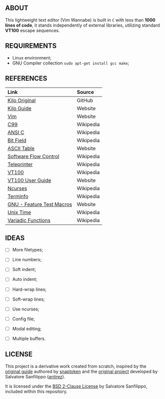 ## ABOUT

This lightweight text editor (Vim Wannabe) is built in `C` with less than **1000 lines of code**, it stands independently of external libraries, utilizing standard **VT100** escape sequences.

## REQUIREMENTS

- Linux environment;
- GNU Compiler collection `sudo apt-get install gcc make`;

## REFERENCES

| Link                                                                                                     | Source    |
| :------------------------------------------------------------------------------------------------------- | :-------- |
| [Kilo Original](https://github.com/antirez/kilo)                                                         | GitHub    |
| [Kilo Guide](https://viewsourcecode.org/snaptoken/kilo/index.html)                                       | Website   |
| [Vim](https://www.vim.org/)                                                                              | Website   |
| [C99](https://en.wikipedia.org/wiki/C99)                                                                 | Wikipedia |
| [ANSI C](https://en.wikipedia.org/wiki/ANSI_C)                                                           | Wikipedia |
| [Bit Field](https://en.wikipedia.org/wiki/Bit_field)                                                     | Wikipedia |
| [ASCII Table](https://www.asciitable.com/)                                                               | Website   |
| [Software Flow Control](https://en.wikipedia.org/wiki/Software_flow_control)                             | Wikipedia |
| [Teleprinter](https://en.wikipedia.org/wiki/Teleprinter)                                                 | Wikipedia |
| [VT100](https://en.wikipedia.org/wiki/VT100)                                                             | Wikipedia |
| [VT100 User Guide](https://vt100.net/docs/vt100-ug/chapter3.html#ED)                                     | Website   |
| [Ncurses](https://en.wikipedia.org/wiki/Ncurses)                                                         | Wikipedia |
| [Terminfo](https://en.wikipedia.org/wiki/Terminfo)                                                       | Wikipedia |
| [GNU - Feature Test Macros](https://www.gnu.org/software/libc/manual/html_node/Feature-Test-Macros.html) | Website   |
| [Unix Time](https://en.wikipedia.org/wiki/Unix_time)                                                     | Wikipedia |
| [Variadic Functions](https://en.wikipedia.org/wiki/Variadic_function)                                    | Wikipedia |

## IDEAS

- [ ] More filetypes;
- [ ] Line numbers;
- [ ] Soft indent;
- [ ] Auto indent;
- [ ] Hard-wrap lines;
- [ ] Soft-wrap lines;
- [ ] Use ncurses;
- [ ] Config file;
- [ ] Modal editing;
- [ ] Multiple buffers.


## LICENSE

This project is a derivative work created from scratch, inspired by the [original guide](https://viewsourcecode.org/snaptoken/kilo/) authored by [snaptoken](https://github.com/snaptoken) and the [original project](https://github.com/antirez/kilo) developed by Salvatore Sanfilippo ([antirez](https://github.com/antirez)).

It is licensed under the [BSD 2-Clause License](https://github.com/jotavare/text-editor-in-c/blob/main/LICENSE) by Salvatore Sanfilippo, included within this repository.
